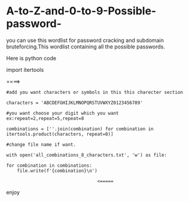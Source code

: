 # A-to-Z-and-0-to-9-Possible-password-
you can use this wordlist for password cracking and subdomain bruteforcing.This wordlist containing  all the possible passwords.

Here is python code

import itertools

====> 

    #add you want characters or symbols in this this charecter section
    
    characters = 'ABCDEFGHIJKLMNOPQRSTUVWXYZ0123456789'
    
    #you want choose your digit which you want ex:repeat=2,repeat=5,repeat=8
    
    combinations = [''.join(combination) for combination in itertools.product(characters, repeat=8)]
    
    #change file name if want. 
    
    with open('all_combinations_8_characters.txt', 'w') as file:
    
    for combination in combinations:
        file.write(f'{combination}\n') 
        
                                      <=====
enjoy
